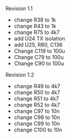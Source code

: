 Revision 1.1
 * change R38 to 1k
 * change R43 to 1k
 * change R75 to 4k7
 * add U24 TX isolation
 * add U25, R80, C136
 * Change C119 to 100u
 * Change C79 to 100u
 * Change C90 to 100u

 Revision 1.2
 * change R49 to 4k7
 * change R50 to 4k7
 * change R51 to 4k7
 * change R52 to 4k7
 * change C97 to 10n
 * change C98 to 10n
 * change C99 to 10n
 * change C100 to 10n
